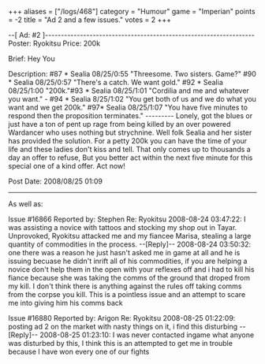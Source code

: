 +++
aliases = ["/logs/468"]
category = "Humour"
game = "Imperian"
points = -2
title = "Ad 2 and a few issues."
votes = 2
+++

--[ Ad: #2 ]------------------------------------------------------------------
                                   Poster: Ryokitsu
                                   Price:  200k

Brief:
   Hey You

Description:
   #87 * Sealia 08/25/0:55 "Threesome. Two sisters. Game?" #90 *
   Sealia 08/25/0:57 "There's a catch. We want gold." #92 * Sealia
   08/25/1:00 "200k."#93 * Sealia 08/25/1:01 "Cordilia and me and
   whatever you want." - #94 * Sealia 8/25/1:02 "You get both of us
   and we do what you want and we get 200k." #97* Sealia 08/25/1:07
   "You have five minutes to respond then the proposition
   terminates." --------- Lonely, got the blues or just have a ton
   of pent up rage from being killed by an over powered Wardancer
   who uses nothing but strychnine. Well folk Sealia and her sister
   has provided the solution. For a petty 200k you can have the
   time of your life and these ladies don't kiss and tell. That
   only comes up to thousands a day an offer to refuse, But you
   better act within the next five minute for this special one of a
   kind offer. Act now!

Post Date:
   2008/08/25 01:09

------------------------------------------------------------------------------

As well as:

Issue #16866   Reported by: Stephen    Re: Ryokitsu
2008-08-24 03:47:22: 
I was assisting a novice with tattoos and stocking my shop out in Tayar. 
Unprovoked, Ryokitsu attacked me and my fiancee Marisa, stealing a large 
quantity of commodities in the process.
--[Reply]--
2008-08-24 03:50:32: 
one there was a reason he just hasn't asked me in game at all and he is issuing becuase he didn't inrift all of his commodities, if you are helping a novice don't help them in the open with your reflexes off and i had to kill his fiance because she was taking the comms of the ground that droped from my kill. I don't think there is anything against the rules off taking comms from the corpse you kill. This is a pointless issue and an attempt to scare me into giving him his comms back

Issue #16880   Reported by: Arigon    Re: Ryokitsu
2008-08-25 01:22:09: 
posting ad 2 on the market with nasty things on it, i find this disturbing
--[Reply]--
2008-08-25 01:23:10: 
I was never contacted ingame what anyone was disturbed by this, I think this is an attempted to get me in trouble because I have won every one of our fights
